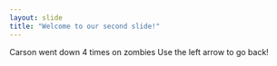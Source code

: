 ```yaml
---
layout: slide
title: "Welcome to our second slide!"
---
```

Carson went down 4 times on zombies
Use the left arrow to go back!
